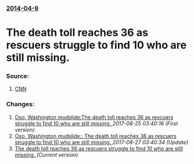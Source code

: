 ### [2014-04-9](/news/2014/04/9/index.md)

# The death toll reaches 36 as rescuers struggle to find 10 who are still missing. 




### Source:

1. [CNN](http://www.cnn.com/2014/04/09/us/washington-landslide-death-toll/?hpt=hp_t2)

### Changes:

1. [Oso, Washington mudslide:The death toll reaches 36 as rescuers struggle to find 10 who are still missing. ](/news/2014/04/9/oso-washington-mudslide-pthe-death-toll-reaches-36-as-rescuers-struggle-to-find-10-who-are-still-missing.md) _2017-08-25 03:40:16 (First version)_
2. [Oso, Washington mudslide:: The death toll reaches 36 as rescuers struggle to find 10 who are still missing. ](/news/2014/04/9/oso-washington-mudslide-the-death-toll-reaches-36-as-rescuers-struggle-to-find-10-who-are-still-missing.md) _2017-08-27 03:40:34 (Update)_
2. [The death toll reaches 36 as rescuers struggle to find 10 who are still missing. ](/news/2014/04/9/the-death-toll-reaches-36-as-rescuers-struggle-to-find-10-who-are-still-missing.md) _(Current version)_
